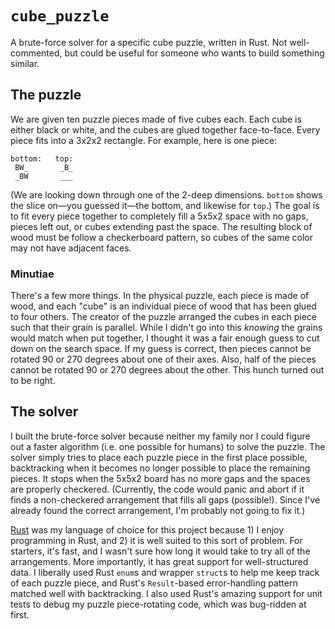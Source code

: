 `cube_puzzle`
==========

A brute-force solver for a specific cube puzzle, written in Rust.
Not well-commented, but could be useful for someone who wants to build something similar.

## The puzzle

We are given ten puzzle pieces made of five cubes each.
Each cube is either black or white, and the cubes are glued together face-to-face.
Every piece fits into a 3x2x2 rectangle.
For example, here is one piece:

```
bottom:   top:
 BW_       _B_
 _BW       ___
```

(We are looking down through one of the 2-deep dimensions.
`bottom` shows the slice on—you guessed it—the bottom, and likewise for `top`.)
The goal is to fit every piece together to completely fill a 5x5x2 space with no gaps, pieces left out, or cubes extending past the space.
The resulting block of wood must be follow a checkerboard pattern, so cubes of the same color may not have adjacent faces.

### Minutiae

There's a few more things.
In the physical puzzle, each piece is made of wood, and each "cube" is an individual piece of wood that has been glued to four others.
The creator of the puzzle arranged the cubes in each piece such that their grain is parallel.
While I didn't go into this _knowing_ the grains would match when put together, I thought it was a fair enough guess to cut down on the search space.
If my guess is correct, then pieces cannot be rotated 90 or 270 degrees about one of their axes.
Also, half of the pieces cannot be rotated 90 or 270 degrees about the other.
This hunch turned out to be right.

## The solver

I built the brute-force solver because neither my family nor I could figure out a faster algorithm (i.e. one possible for humans) to solve the puzzle.
The solver simply tries to place each puzzle piece in the first place possible, backtracking when it becomes no longer possible to place the remaining pieces.
It stops when the 5x5x2 board has no more gaps and the spaces are properly checkered.
(Currently, the code would panic and abort if it finds a non-checkered arrangement that fills all gaps (possible!).
Since I've already found the correct arrangement, I'm probably not going to fix it.)

[Rust](https://www.rust-lang.org/) was my language of choice for this project because 1) I enjoy programming in Rust, and 2) it is well suited to this sort of problem.
For starters, it's fast, and I wasn't sure how long it would take to try all of the arrangements.
More importantly, it has great support for well-structured data.
I liberally used Rust `enum`s and wrapper `struct`s to help me keep track of each puzzle piece, and Rust's `Result`-based error-handling pattern matched well with backtracking.
I also used Rust's amazing support for unit tests to debug my puzzle piece-rotating code, which was bug-ridden at first.
